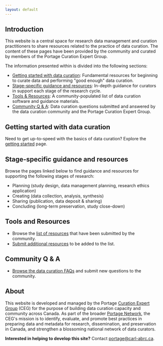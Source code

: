 ```yaml
---
layout: default
--- 
```


## Introduction

This website is a central space for research data management and curation practitioners to share resources related to the practice of data curation. The content of these pages have been provided by the community and curated by members of the Portage Curation Expert Group. 

The information presented within is divided into the following sections: 
* [Getting started with data curation](#getting-started-with-data-curation): Fundamental resources for beginning to curate data and performing "good enough" data curation. 
* [Stage-specific guidance and resources](#stage-specific-guidance-and-resources): In-depth guidance for curators in support each stage of the research cycle.  
* [Tools & Resources](#tools-and-resources): A community-populated list of data curation software and guidance materials. 
* [Community Q & A](#community-q--a): Data curation questions submitted and answered by the data curation community and the Portage Curation Expert Group. 

## Getting started with data curation
Need to get up-to-speed with the basics of data curation? Explore the [getting started](/getting-started) page. 

## Stage-specific guidance and resources 
Browse the pages linked below to find guidance and resources for supporting the following stages of research:
* Planning (study design, data management planning, research ethics application)
* Creating (data collection, analysis, synthesis)
* Sharing (publication, data deposit & sharing)
* Concluding (long-term preservation, study close-down)

## Tools and Resources
* Browse the [list of resources](/tools-and-resources) that have been submitted by the community. 
* [Submit additional resources](/submit-a-resource) to be added to the list.  

## Community Q & A
* [Browse the data curation FAQs](/q-and-a) and submit new questions to the community.

## About 
This website is developed and managed by the Portage [Curation Expert Group](https://portagenetwork.ca/network-of-experts/curation-expert-group/) (CEG) for the purpose of building data curation capacity and community across Canada. As part of the broader [Portage Network](https://portagenetwork.ca/), the CEG's mission is to identify, evaluate, and promote best practices in preparing data and metadata for research, dissemination, and preservation in Canada, and strengthen a blossoming national network of data curators. 

**Interested in helping to develop this site?** Contact [portage@carl-abrc.ca](mailto:portage@carl-abrc.ca).

